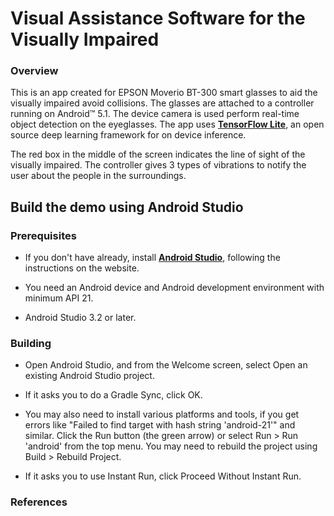 # Visual Assistance Software for the Visually Impaired

### Overview
This is an app created for EPSON Moverio BT-300 smart glasses to aid the visually impaired avoid collisions. The glasses are attached to a controller running on Android™ 5.1. The device camera is used perform real-time object detection on the eyeglasses. The app uses **[TensorFlow Lite](https://github.com/tensorflow/examples/tree/master/lite)**, an open source deep learning framework for on device inference. 

The red box in the middle of the screen indicates the line of sight of the visually impaired. The controller gives 3 types of vibrations to notify the user about the people in the surroundings. 

## Build the demo using Android Studio

### Prerequisites

* If you don't have already, install **[Android Studio](https://developer.android.com/studio/index.html)**, following the instructions on the website.

* You need an Android device and Android development environment with minimum API 21.
* Android Studio 3.2 or later.

### Building
* Open Android Studio, and from the Welcome screen, select Open an existing Android Studio project.

* If it asks you to do a Gradle Sync, click OK.

* You may also need to install various platforms and tools, if you get errors like "Failed to find target with hash string 'android-21'" and similar.
Click the Run button (the green arrow) or select Run > Run 'android' from the top menu. You may need to rebuild the project using Build > Rebuild Project.

* If it asks you to use Instant Run, click Proceed Without Instant Run.

### References

